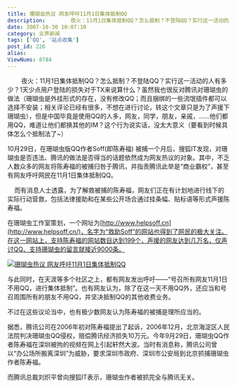 ```yaml
---
title: 珊瑚虫热议 网友呼吁11月1日集体抵制QQ
description:        夜火：11月1日集体抵制QQ？怎么抵制？不登陆QQ？实行这一活动的人有多少？1天少点用户登陆的损失对于TX来说算什么？虽然我也很反对腾讯对珊瑚虫的做法（珊瑚虫是外挂形式的存在，没有修改QQ；而且捆绑的一些流氓插件都可以选择不安装；相关评论已经有很多，不想在进行讨论，转这个文章只是为了声援下珊瑚虫），但是中国毕竟是使用QQ的人多，网友，同学，朋友，亲戚，……他们都用QQ，难道让他们都换其他的IM？这个行为说实话，没太大意义（要看到时候具体怎么个抵制法了~）10月29日，在珊瑚虫版QQ作者Soff(即陈寿福)被捕一个月后，搜狐IT发现，对珊瑚虫是否违法、腾讯的做法是否得当的话题依然成为网友热议的对象。其中，不乏人数众多的网友将陈寿福的被捕归咎于腾讯，并指责腾讯此举是“商业霸权”，甚至有网友呼吁网民在11月1日集体抵制QQ。而有消息人士透露，为了解救被捕的陈寿福，网友们正在有计划地进行线下的实际行动营救，包括法律援助和在某些公开场合通过挂条幅、贴标语等形式声援陈寿福。　　在珊瑚虫工作室策划，一个网址为http://www.helpsoff.cn，名字为“救助Soff”的网站也得到了网民的极大关注。在这一网站上，支持陈寿福的网站数目达到199个，声援的网友达到几万名，仅声讨QQ、支持珊瑚虫的留言就接近9000条。
date: 2007-10-30 10:07:10
category: 业界新闻
tags: ['QQ', '站点收集']
post_id: 226
alias:
ViewNums: 8784
---
```


        夜火：11月1日集体抵制QQ？怎么抵制？不登陆QQ？实行这一活动的人有多少？1天少点用户登陆的损失对于TX来说算什么？虽然我也很反对腾讯对珊瑚虫的做法（珊瑚虫是外挂形式的存在，没有修改QQ；而且捆绑的一些流氓插件都可以选择不安装；相关评论已经有很多，不想在进行讨论，转这个文章只是为了声援下珊瑚虫），但是中国毕竟是使用QQ的人多，网友，同学，朋友，亲戚，……他们都用QQ，难道让他们都换其他的IM？这个行为说实话，没太大意义（要看到时候具体怎么个抵制法了~）

10月29日，在珊瑚虫版QQ作者Soff(即陈寿福) 被捕一个月后，搜狐IT发现，对珊瑚虫是否违法、腾讯的做法是否得当的话题依然成为网友热议的对象。其中，不乏人数众多的网友将陈寿福的被捕归咎于腾讯，并指责腾讯此举是“商业霸权”，甚至有网友呼吁网民在11月1日集体抵制QQ。

    而有消息人士透露，为了解救被捕的陈寿福，网友们正在有计划地进行线下的实际行动营救，包括法律援助和在某些公开场合通过挂条幅、贴标语等形式声援陈寿福。

在珊瑚虫工作室策划，一个网址为[http://www.helpsoff.cn](http://www.helpsoff.cn/)，名字为“救助Soff”的网站也得到了网民的极大关注。在这一网站上，支持陈寿福的网站数目达到199个，声援的网友达到几万名，仅声讨QQ、支持珊瑚虫的留言就接近9000条。

 [![珊瑚虫热议 网友呼吁11月1日集体抵制QQ ](http://img2.zol.com.cn/product/14_450x337/4/celuMgC7WnXiY.jpg "珊瑚虫热议 网友呼吁11月1日集体抵制QQ ")](http://detail.zol.com.cn/picture_index_147/index1467004.shtml)

与此同时，在天涯等多个社区之上，都有网友发出呼吁——“号召所有网友11月1日不用QQ，进行集体抵制”。也有网友认为，除了在这一天不用QQ外，还应当和号召周围所有的朋友不用QQ，并坚决抵制QQ的其他收费业务。

不过在这些议论当中，也有极少数网友认为陈寿福的被捕是理所应当的。

据悉，腾讯公司在2006年初对陈寿福提出了起诉，2006年12月，北京海淀区人民法院判决珊瑚虫QQ侵权，赔偿腾讯经济损失10万元。今年9月29日，珊瑚虫QQ作者陈寿福在深圳被拘的视频在网上引起轩然大波。当时有消息称，腾讯公司曾以“办公场所搬离深圳”为威胁，要求深圳市政府、深圳市公安局到北京抓捕珊瑚虫作者陈寿福。

而腾讯总裁刘炽平曾向搜狐IT表示，珊瑚虫作者被抓完全与腾讯无关。

